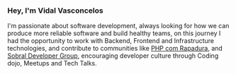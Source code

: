 ### Hey, I'm Vidal Vasconcelos

I'm passionate about software development, always looking for how we can produce more reliable software and build healthy teams, on this journey I had the opportunity to work with Backend, Frontend and Infrastructure technologies, and contribute to communities like [PHP com 
Rapadura](https://github.com/PHPcomRapadura), and [Sobral Developer Group](https://github.com/sobral-developers-group), encouraging developer culture through Coding dojo, Meetups and Tech Talks.

